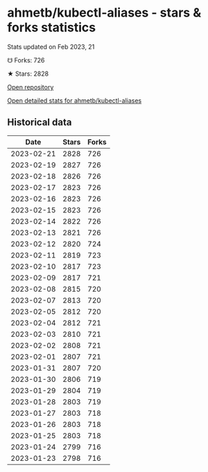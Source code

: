 # ahmetb/kubectl-aliases - stars & forks statistics

Stats updated on Feb 2023, 21

☋ Forks: 726

★ Stars: 2828

[Open repository](https://github.com/ahmetb/kubectl-aliases)

[Open detailed stats for ahmetb/kubectl-aliases](https://reviewgithub.com/rep/ahmetb/kubectl-aliases)

## Historical data
| Date | Stars | Forks |
|------|-------|-------|
| 2023-02-21 | 2828 | 726 | 
| 2023-02-19 | 2827 | 726 | 
| 2023-02-18 | 2826 | 726 | 
| 2023-02-17 | 2823 | 726 | 
| 2023-02-16 | 2823 | 726 | 
| 2023-02-15 | 2823 | 726 | 
| 2023-02-14 | 2822 | 726 | 
| 2023-02-13 | 2821 | 726 | 
| 2023-02-12 | 2820 | 724 | 
| 2023-02-11 | 2819 | 723 | 
| 2023-02-10 | 2817 | 723 | 
| 2023-02-09 | 2817 | 721 | 
| 2023-02-08 | 2815 | 720 | 
| 2023-02-07 | 2813 | 720 | 
| 2023-02-05 | 2812 | 720 | 
| 2023-02-04 | 2812 | 721 | 
| 2023-02-03 | 2810 | 721 | 
| 2023-02-02 | 2808 | 721 | 
| 2023-02-01 | 2807 | 721 | 
| 2023-01-31 | 2807 | 720 | 
| 2023-01-30 | 2806 | 719 | 
| 2023-01-29 | 2804 | 719 | 
| 2023-01-28 | 2803 | 719 | 
| 2023-01-27 | 2803 | 718 | 
| 2023-01-26 | 2803 | 718 | 
| 2023-01-25 | 2803 | 718 | 
| 2023-01-24 | 2799 | 716 | 
| 2023-01-23 | 2798 | 716 | 

